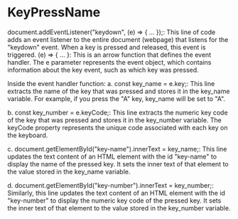 # KeyPressName

document.addEventListener("keydown", (e) => { ... });: This line of code adds an event listener to the entire document
(webpage) that listens for the "keydown" event. When a key is pressed and released, this event is triggered.
(e) => { ... }: This is an arrow function that defines the event handler. The e parameter represents the 
event object, which contains information about the key event, such as which key was pressed.

Inside the event handler function:
a. const key_name = e.key;: This line extracts the name of the key that was pressed and stores
it in the key_name variable. For example, if you press the "A" key, key_name will be set to "A".

b. const key_number = e.keyCode;: This line extracts the numeric key code of the 
key that was pressed and stores it in the key_number variable. The keyCode property represents the unique code associated with each key on the keyboard.

c. document.getElementById("key-name").innerText = key_name;: This line updates the text
content of an HTML element with the id "key-name" to display the name of the pressed key.
It sets the inner text of that element to the value stored in the key_name variable.

d. document.getElementById("key-number").innerText = key_number;: Similarly, 
this line updates the text content of an HTML element with the id "key-number" to display the numeric key code of the pressed 
key. It sets the inner text of that element to the value stored in the key_number variable.

